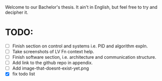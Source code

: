 Welcome to our Bachelor's thesis. It ain't in English, but feel free to try and decipher it.

# TODO:

- [ ] Finish section on control and systems i.e. PID and algorithm expln.
- [ ] Take screenshots of LV Fn context help.
- [ ] Finish software section, i.e. architecture and communication structure.
- [ ] Add link to the github repo in appendix.
- [ ] Add image-that-doesnt-exist-yet.png
- [x] fix todo list
